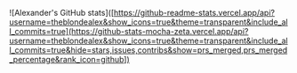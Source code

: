 ![Alexander's GitHub stats]([https://github-readme-stats.vercel.app/api?username=theblondealex&show_icons=true&theme=transparent&include_all_commits=true](https://github-stats-mocha-zeta.vercel.app/api?username=theblondealex&show_icons=true&theme=transparent&include_all_commits=true&hide=stars,issues,contribs&show=prs_merged,prs_merged_percentage&rank_icon=github])
